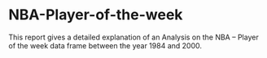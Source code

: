 # NBA-Player-of-the-week
This report gives a detailed explanation of an Analysis on the NBA – Player of the week data frame between the year 1984 and 2000.
